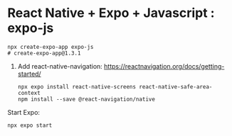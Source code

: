 # React Native + Expo + Javascript : expo-js

```
npx create-expo-app expo-js
# create-expo-app@1.3.1
```

1. Add react-native-navigation: https://reactnavigation.org/docs/getting-started/
   ```
   npx expo install react-native-screens react-native-safe-area-context
   npm install --save @react-navigation/native
   ```

Start Expo: 
```
npx expo start 
```